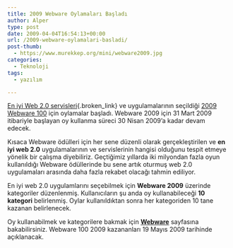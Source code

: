 ```yaml
---
title: 2009 Webware Oylamaları Başladı
author: Alper
type: post
date: 2009-04-04T16:54:13+00:00
url: /2009-webware-oylamalari-basladi/
post-thumb:
  - https://www.murekkep.org/mini/webware2009.jpg
categories:
  - Teknoloji
tags:
  - yazılım

---
```

[En iyi Web 2.0 servisleri][1]{.broken_link} ve uygulamalarının seçildiği [2009 Webware 100][2] için oylamalar başladı. Webware 2009 için 31 Mart 2009 itibariyle başlayan oy kullanma süreci 30 Nisan 2009&#8217;a kadar devam edecek. 

Kısaca Webware ödülleri için her sene düzenli olarak gerçekleştirilen ve **en iyi web 2.0** uygulamalarının ve servislerinin hangisi olduğunu tespit etmeye yönelik bir çalışma diyebiliriz. Geçtiğimiz yıllarda iki milyondan fazla oyun kullanıldığı Webware ödüllerinde bu sene artık oturmuş web 2.0 uygulamaları arasında daha fazla rekabet olacağı tahmin ediliyor. 

En iyi web 2.0 uygulamlarını seçebilmek için **Webware 2009** üzerinde kategoriler düzenlenmiş. Kullanıcıların şu anda oy kullanabileceği **10 kategori** belirlenmiş. Oylar kullanıldıktan sonra her kategoriden 10 tane kazanan belirlenecek. 

Oy kullanabilmek ve kategorilere bakmak için **<a href="https://www.cnet.com/html/ww/100/2009/categories.html?tag=mncol" target="_blank" class="broken_link">Webware</a>** sayfasına bakabilirsiniz. Webware 100 2009 kazananları 19 Mayıs 2009 tarihinde açıklanacak.

 [1]: https://www.murekkep.org/en-iyi-web-20-servisleri-hangisi-301
 [2]: https://www.murekkep.org/2009-webware-100